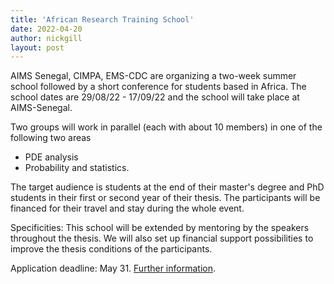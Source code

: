 ```yaml
---
title: 'African Research Training School'
date: 2022-04-20
author: nickgill
layout: post
---
```


AIMS Senegal, CIMPA, EMS-CDC are organizing a two-week summer school followed by a short conference for students based in Africa. The school dates are 29/08/22 - 17/09/22 and the school will take place at AIMS-Senegal.

Two groups will work in parallel (each with about 10 members) in one of the following two areas

- PDE analysis 
- Probability and statistics.

The target audience is students at the end of their master's degree and PhD students in their first or second year of their thesis. The participants will be financed for their travel and stay during the whole event. 

Specificities: This school will be extended by mentoring by the speakers throughout the thesis. We will also set up financial support possibilities to improve the thesis conditions of the participants.

Application deadline: May 31. <a href = "https://bit.ly/3uztytG2">Further information</a>.

